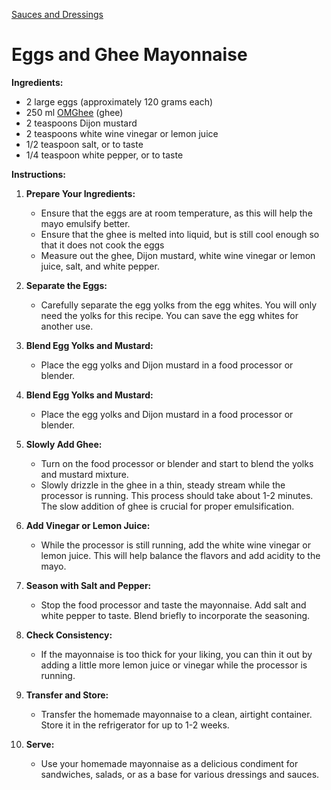 <link rel="stylesheet" href="../../styles.css">

[Sauces and Dressings](../index.md)

# Eggs and Ghee Mayonnaise

**Ingredients:**

- 2 large eggs (approximately 120 grams each)
- 250 ml [OMGhee](https://omghee.com/) (ghee)
- 2 teaspoons Dijon mustard
- 2 teaspoons white wine vinegar or lemon juice
- 1/2 teaspoon salt, or to taste
- 1/4 teaspoon white pepper, or to taste

**Instructions:**

1. **Prepare Your Ingredients:**
   - Ensure that the eggs are at room temperature, as this will help the mayo emulsify better.
   - Ensure that the ghee is melted into liquid, but is still cool enough so that it does not cook the eggs
   - Measure out the ghee, Dijon mustard, white wine vinegar or lemon juice, salt, and white pepper.

2. **Separate the Eggs:**
   - Carefully separate the egg yolks from the egg whites. You will only need the yolks for this recipe. You can save the egg whites for another use.

3. **Blend Egg Yolks and Mustard:**
   - Place the egg yolks and Dijon mustard in a food processor or blender.

4. **Blend Egg Yolks and Mustard:**
   - Place the egg yolks and Dijon mustard in a food processor or blender.

5. **Slowly Add Ghee:**
   - Turn on the food processor or blender and start to blend the yolks and mustard mixture.
   - Slowly drizzle in the ghee in a thin, steady stream while the processor is running. This process should take about 1-2 minutes. The slow addition of ghee is crucial for proper emulsification.

6. **Add Vinegar or Lemon Juice:**
   - While the processor is still running, add the white wine vinegar or lemon juice. This will help balance the flavors and add acidity to the mayo.

7. **Season with Salt and Pepper:**
   - Stop the food processor and taste the mayonnaise. Add salt and white pepper to taste. Blend briefly to incorporate the seasoning.

8. **Check Consistency:**
   - If the mayonnaise is too thick for your liking, you can thin it out by adding a little more lemon juice or vinegar while the processor is running.

9. **Transfer and Store:**
   - Transfer the homemade mayonnaise to a clean, airtight container. Store it in the refrigerator for up to 1-2 weeks.

10. **Serve:**
    - Use your homemade mayonnaise as a delicious condiment for sandwiches, salads, or as a base for various dressings and sauces.
